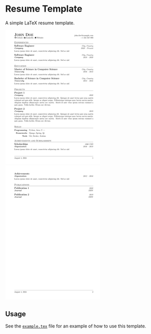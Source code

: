 # Resume Template
A simple LaTeX resume template.

<img src="assets/example-1.png" alt="First Example Page" width="300"/>
<img src="assets/example-2.png" alt="Second Example Page" width="300"/>

## Usage
See the [`example.tex`](example.tex) file for an example of how to use this template.